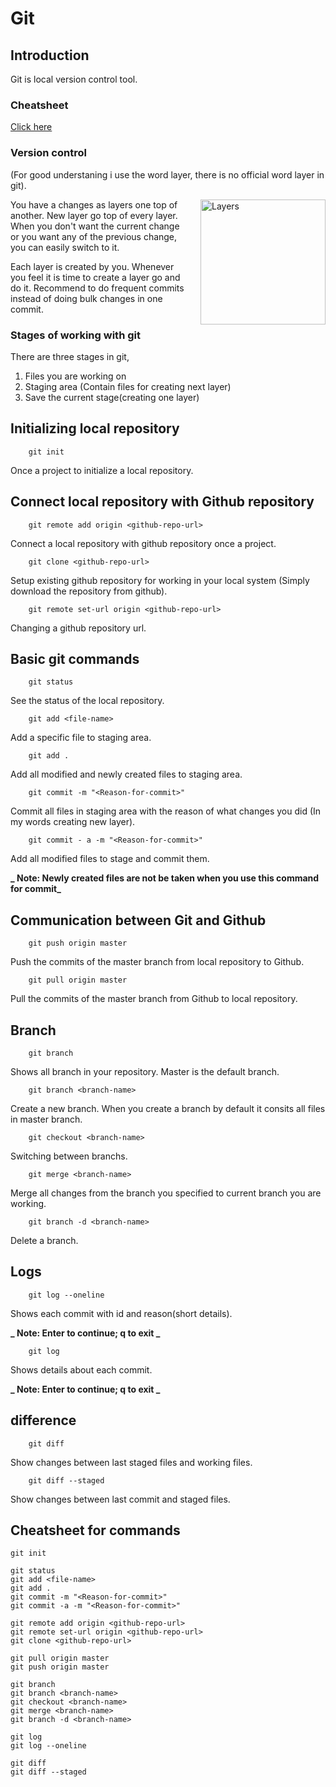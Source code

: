 # Git

## Introduction

Git is local version control tool.

### Cheatsheet

[Click here](#Cheatsheet-for-commands)

### Version control

(For good understaning i use the word layer, there is no official word layer in git).

<img src="https://www.professionalindemnity.co.uk/cms/photo/misc/three_flat__layers.png" alt="Layers" title="Layers" width="200px" style="float:right;padding-left:20px"/>

You have a changes as layers one top of another. New layer go top of every layer. When you don't want the current change or you want any of the previous change, you can easily switch to it.

Each layer is created by you. Whenever you feel it is time to create a layer go and do it. Recommend to do frequent commits instead of doing bulk changes in one commit.

### Stages of working with git

There are three stages in git,

1. Files you are working on
2. Staging area (Contain files for creating next layer)
3. Save the current stage(creating one layer)

## Initializing local repository

```git
    git init
```

Once a project to initialize a local repository.

## Connect local repository with Github repository

```git
    git remote add origin <github-repo-url>
```

Connect a local repository with github repository once a project.

```git
    git clone <github-repo-url>
```

Setup existing github repository for working in your local system (Simply download the repository from github).

```git
    git remote set-url origin <github-repo-url>
```

Changing a github repository url.

## Basic git commands

```git
    git status
```

See the status of the local repository.

```git
    git add <file-name>
```

Add a specific file to staging area.

```git
    git add .
```

Add all modified and newly created files to staging area.

```git
    git commit -m "<Reason-for-commit>"
```

Commit all files in staging area with the reason of what changes you did (In my words creating new layer).

```git
    git commit - a -m "<Reason-for-commit>"
```

Add all modified files to stage and commit them.

**_ Note: Newly created files are not be taken when you use this command for commit_**

## Communication between Git and Github

```git
    git push origin master
```

Push the commits of the master branch from local repository to Github.

```git
    git pull origin master
```

Pull the commits of the master branch from Github to local repository.

## Branch

```git
    git branch
```

Shows all branch in your repository. Master is the default branch.

```git
    git branch <branch-name>
```

Create a new branch. When you create a branch by default it consits all files in master branch.

```git
    git checkout <branch-name>
```

Switching between branchs.

```git
    git merge <branch-name>
```

Merge all changes from the branch you specified to current branch you are working.

```git
    git branch -d <branch-name>
```

Delete a branch.

## Logs

```git
    git log --oneline
```

Shows each commit with id and reason(short details).

**_ Note: Enter to continue; q to exit _**

```git
    git log
```

Shows details about each commit.

**_ Note: Enter to continue; q to exit _**

## difference

```git
    git diff
```

Show changes between last staged files and working files.

```git
    git diff --staged
```

Show changes between last commit and staged files.

## Cheatsheet for commands

```git
git init

git status
git add <file-name>
git add .
git commit -m "<Reason-for-commit>"
git commit -a -m "<Reason-for-commit>"

git remote add origin <github-repo-url>
git remote set-url origin <github-repo-url>
git clone <github-repo-url>

git pull origin master
git push origin master

git branch
git branch <branch-name>
git checkout <branch-name>
git merge <branch-name>
git branch -d <branch-name>

git log
git log --oneline

git diff
git diff --staged
```
